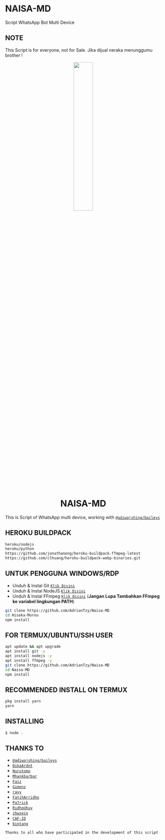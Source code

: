 # NAISA-MD
Script WhatsApp Bot Multi Device

## NOTE
This Script is for everyone, not for Sale. Jika dijual neraka menunggumu brother !

<p align="center">
	<img src="https://telegra.ph/file/658a0b0a48f26c31284d1.jpg" width="35%" style="margin-left: auto;margin-right: auto;display: block;">
</p>
<h1 align="center">NAISA-MD</h1>

This is Script of WhatsApp multi device, working with [`@adiwajshing/baileys`](https://github.com/adiwajshing/baileys)

## HEROKU BUILDPACK
```bash
heroku/nodejs
heroku/python
https://github.com/jonathanong/heroku-buildpack-ffmpeg-latest
https://github.com/clhuang/heroku-buildpack-webp-binaries.git
```

## UNTUK PENGGUNA WINDOWS/RDP

* Unduh & Instal Git [`Klik Disini`](https://git-scm.com/downloads)
* Unduh & Instal NodeJS [`Klik Disini`](https://nodejs.org/en/download)
* Unduh & Instal FFmpeg [`Klik Disini`](https://ffmpeg.org/download.html) (**Jangan Lupa Tambahkan FFmpeg ke variabel lingkungan PATH**)


```bash
git clone https://github.com/AdrianTzy/Naisa-MD
cd Hisoka-Morou
npm install
```

## FOR TERMUX/UBUNTU/SSH USER

```bash
apt update && apt upgrade
apt install git -y
apt install nodejs -y
apt install ffmpeg -y
git clone https://github.com/AdrianTzy/Naisa-MD
cd Naisa-MD
npm install
```

## RECOMMENDED INSTALL ON TERMUX

```bash
pkg install yarn
yarn
```

## INSTALLING
```bash
$ node .
```

## THANKS TO
* [`@adiwajshing/baileys`](https://github.com/adiwajshing/baileys)
* [`DikaArdnt`](https://github.com/DikaArdnt)
* [`Nurutomo`](https://github.com/Nurutomo)
* [`Mhankbarbar`](https://github.com/MhankBarBar)
* [`Faiz`](https://github.com/FaizBastomi)
* [`Gimenz`](https://github.com/Gimenz)
* [`rayy`](https://github.com/rayyreall)
* [`FatihArridho`](https://github.com/FatihArridho)
* [`Pa7rick`](https://github.com/pa7rickr)
* [`RidhoUhuy`](https://github.com/Atak676) 
* [`zhwzein`](https://github.com/zhwzein)
* [`CAF-ID`](https://github.com/CAF-ID)
* [`bintang`](https://github.com/Bintangp02)

```Thanks to all who have participated in the development of this script```